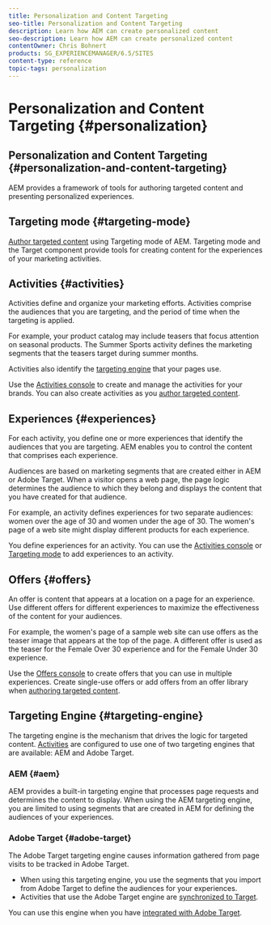 ```yaml
---
title: Personalization and Content Targeting
seo-title: Personalization and Content Targeting
description: Learn how AEM can create personalized content
seo-description: Learn how AEM can create personalized content
contentOwner: Chris Bohnert
products: SG_EXPERIENCEMANAGER/6.5/SITES
content-type: reference
topic-tags: personalization
---
```


# Personalization and Content Targeting {#personalization}

## Personalization and Content Targeting {#personalization-and-content-targeting}

AEM provides a framework of tools for authoring targeted content and presenting personalized experiences.

## Targeting mode {#targeting-mode}

[Author targeted content](/help/sites-authoring/content-targeting-touch.md) using Targeting mode of AEM. Targeting mode and the Target component provide tools for creating content for the experiences of your marketing activities.

## Activities {#activities}

Activities define and organize your marketing efforts. Activities comprise the audiences that you are targeting, and the period of time when the targeting is applied.

For example, your product catalog may include teasers that focus attention on seasonal products. The Summer Sports activity defines the marketing segments that the teasers target during summer months.

Activities also identify the [targeting engine](/help/sites-authoring/personalization.md#targeting-engine) that your pages use.

Use the [Activities console](/help/sites-authoring/activitylib.md) to create and manage the activities for your brands. You can also create activities as you [author targeted content](/help/sites-authoring/content-targeting-touch.md).

## Experiences {#experiences}

For each activity, you define one or more experiences that identify the audiences that you are targeting. AEM enables you to control the content that comprises each experience.

Audiences are based on marketing segments that are created either in AEM or Adobe Target. When a visitor opens a web page, the page logic determines the audience to which they belong and displays the content that you have created for that audience.

For example, an activity defines experiences for two separate audiences: women over the age of 30 and women under the age of 30. The women's page of a web site might display different products for each experience.

You define experiences for an activity. You can use the [Activities console](/help/sites-authoring/activitylib.md#adding-editing-an-activity-using-the-activities-console) or [Targeting mode](/help/sites-authoring/content-targeting-touch.md#adding-and-removing-experiences-using-targeting-mode) to add experiences to an activity.

## Offers {#offers}

An offer is content that appears at a location on a page for an experience. Use different offers for different experiences to maximize the effectiveness of the content for your audiences.

For example, the women's page of a sample web site can use offers as the teaser image that appears at the top of the page. A different offer is used as the teaser for the Female Over 30 experience and for the Female Under 30 experience.

Use the [Offers console](/help/sites-authoring/offerlib.md) to create offers that you can use in multiple experiences. Create single-use offers or add offers from an offer library when [authoring targeted content](/help/sites-authoring/content-targeting-touch.md).

## Targeting Engine {#targeting-engine}

The targeting engine is the mechanism that drives the logic for targeted content. [Activities](/help/sites-authoring/activitylib.md) are configured to use one of two targeting engines that are available: AEM and Adobe Target.

### AEM {#aem}

AEM provides a built-in targeting engine that processes page requests and determines the content to display. When using the AEM targeting engine, you are limited to using segments that are created in AEM for defining the audiences of your experiences.

### Adobe Target {#adobe-target}

The Adobe Target targeting engine causes information gathered from page visits to be tracked in Adobe Target.

* When using this targeting engine, you use the segments that you import from Adobe Target to define the audiences for your experiences.
* Activities that use the Adobe Target engine are [synchronized to Target](/help/sites-authoring/activitylib.md#synchronizing-activities-with-adobe-target).

You can use this engine when you have [integrated with Adobe Target](/help/sites-administering/opt-in.md).
